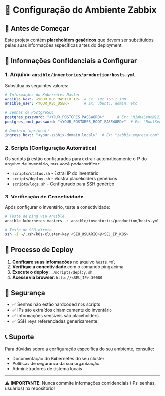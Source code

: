 # 🔧 Configuração do Ambiente Zabbix

## 📝 Antes de Começar

Este projeto contém **placeholders genéricos** que devem ser substituídos pelas suas informações específicas antes do deployment.

## 🔑 Informações Confidenciais a Configurar

### 1. **Arquivo: `ansible/inventories/production/hosts.yml`**

Substitua os seguintes valores:

```yaml
# Informações do Kubernetes Master
ansible_host: <YOUR_K8S_MASTER_IP>  # Ex: 192.168.1.100
ansible_user: <YOUR_K8S_USER>       # Ex: ubuntu, admin, etc.

# Senhas do PostgreSQL
postgres_password: "<YOUR_POSTGRES_PASSWORD>"      # Ex: "MinhaSenh@123"
postgres_root_password: "<YOUR_POSTGRES_ROOT_PASSWORD>"  # Ex: "RootSenh@456"

# Domínio (opcional)
ingress_host: "<your-zabbix-domain.local>"  # Ex: "zabbix.empresa.com"
```

### 2. **Scripts (Configuração Automática)**

Os scripts já estão configurados para extrair automaticamente o IP do arquivo de inventário, mas você pode verificar:

- `scripts/status.sh` - Extrai IP do inventário
- `scripts/deploy.sh` - Mostra placeholders genéricos
- `scripts/logs.sh` - Configurado para SSH genérico

### 3. **Verificação de Conectividade**

Após configurar o inventário, teste a conectividade:

```bash
# Teste de ping via Ansible
ansible kubernetes_masters -i ansible/inventories/production/hosts.yml -m ping

# Teste de SSH direto
ssh -i ~/.ssh/k8s-cluster-key <SEU_USUARIO>@<SEU_IP_K8S>
```

## 🚀 Processo de Deploy

1. **Configure suas informações** no arquivo `hosts.yml`
2. **Verifique a conectividade** com o comando ping acima
3. **Execute o deploy**: `./scripts/deploy.sh`
4. **Acesse via browser**: `http://<SEU_IP>:30080`

## 🔐 Segurança

- ✅ Senhas não estão hardcoded nos scripts
- ✅ IPs são extraídos dinamicamente do inventário
- ✅ Informações sensíveis são placeholders
- ✅ SSH keys referenciadas genericamente

## 📞 Suporte

Para dúvidas sobre a configuração específica do seu ambiente, consulte:
- Documentação do Kubernetes do seu cluster
- Políticas de segurança da sua organização
- Administradores de sistema locais

---
⚠️  **IMPORTANTE**: Nunca commite informações confidenciais (IPs, senhas, usuários) no repositório!

